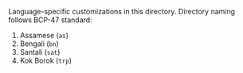 Language-specific customizations in this directory. Directory naming follows
BCP-47 standard:

1.  Assamese (`as`)
1.  Bengali (`bn`)
1.  Santali (`sat`)
1.  Kok Borok (`trp`)
